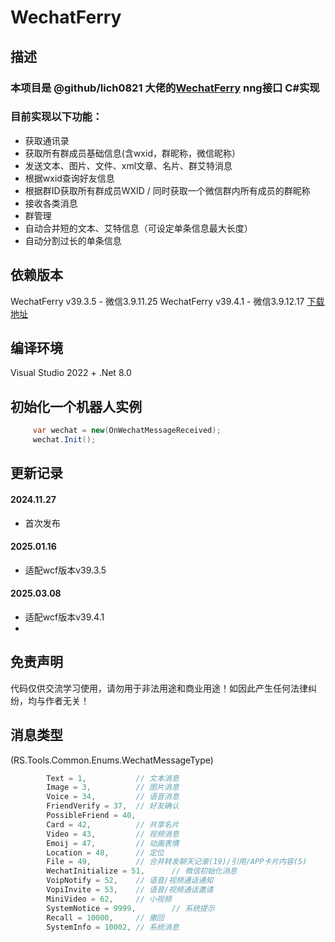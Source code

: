 # WechatFerry

## 描述
### 本项目是 @github/lich0821 大佬的[WechatFerry](https://github.com/lich0821/WeChatFerry) nng接口 C#实现

### 目前实现以下功能：
- 获取通讯录
- 获取所有群成员基础信息(含wxid，群昵称，微信昵称）
- 发送文本、图片、文件、xml文章、名片、群艾特消息
- 根据wxid查询好友信息
- 根据群ID获取所有群成员WXID / 同时获取一个微信群内所有成员的群昵称
- 接收各类消息
- 群管理
- 自动合并短的文本、艾特信息（可设定单条信息最大长度）
- 自动分割过长的单条信息


## 依赖版本
WechatFerry v39.3.5 - 微信3.9.11.25 
WechatFerry v39.4.1 - 微信3.9.12.17
[下载地址](https://github.com/lich0821/WeChatFerry/releases)

## 编译环境
Visual Studio 2022 + .Net 8.0




## 初始化一个机器人实例

```c#
     var wechat = new(OnWechatMessageReceived);
     wechat.Init();
```


## 更新记录
#### 2024.11.27
- 首次发布
#### 2025.01.16
- 适配wcf版本v39.3.5
#### 2025.03.08
- 适配wcf版本v39.4.1
- 
## 免责声明
代码仅供交流学习使用，请勿用于非法用途和商业用途！如因此产生任何法律纠纷，均与作者无关！

## 消息类型
(RS.Tools.Common.Enums.WechatMessageType)
```c#
        Text = 1,           // 文本消息
        Image = 3,          // 图片消息
        Voice = 34,         // 语音消息
        FriendVerify = 37,  // 好友确认
        PossibleFriend = 40,
        Card = 42,          // 共享名片
        Video = 43,         // 视频消息
        Emoij = 47,         // 动画表情
        Location = 48,      // 定位
        File = 49,          // 合并转发聊天记录(19)/引用/APP卡片内容(5)
        WechatInitialize = 51,      // 微信初始化消息
        VoipNotify = 52,    // 语音/视频通话通知
        VopiInvite = 53,    // 语音/视频通话邀请
        MiniVideo = 62,     // 小视频
        SystemNotice = 9999,        // 系统提示
        Recall = 10000,     // 撤回
        SystemInfo = 10002, // 系统消息
```